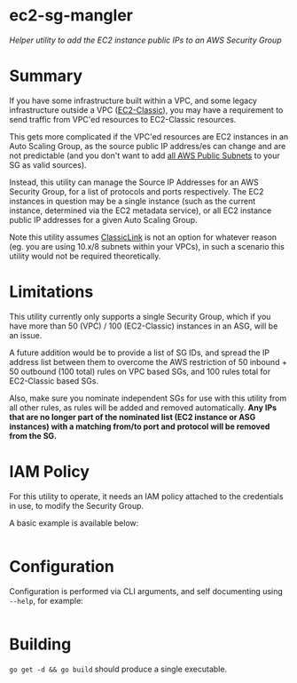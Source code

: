# ec2-sg-mangler

*Helper utility to add the EC2 instance public IPs to an AWS Security Group*

# Summary

If you have some infrastructure built within a VPC, and some legacy infrastructure outside a VPC ([EC2-Classic](http://docs.aws.amazon.com/AWSEC2/latest/UserGuide/using-vpc.html#differences-ec2-classic-vpc)),
you may have a requirement to send traffic from VPC'ed resources to EC2-Classic resources.

This gets more complicated if the VPC'ed resources are EC2 instances in an Auto Scaling Group, as the source public IP
address/es can change and are not predictable (and you don't want to add [all AWS Public Subnets](https://ip-ranges.amazonaws.com/ip-ranges.json) to your SG as valid sources).

Instead, this utility can manage the Source IP Addresses for an AWS Security Group, for a list of protocols and ports
respectively. The EC2 instances in question may be a single instance (such as the current instance, determined via the EC2
metadata service), or all EC2 instance public IP addresses for a given Auto Scaling Group.

Note this utility assumes [ClassicLink](http://docs.aws.amazon.com/AWSEC2/latest/UserGuide/vpc-classiclink.html) is not an
option for whatever reason (eg. you are using 10.x/8 subnets within your VPCs), in such a scenario this utility would
not be required theoretically.

# Limitations

This utility currently only supports a single Security Group, which if you have more than 50 (VPC) / 100 (EC2-Classic) instances
in an ASG, will be an issue.

A future addition would be to provide a list of SG IDs, and spread the IP address list between them to overcome the AWS restriction of
50 inbound + 50 outbound (100 total) rules on VPC based SGs, and 100 rules total for EC2-Classic based SGs.

Also, make sure you nominate independent SGs for use with this utility from all other rules, as rules will be added and removed automatically.
**Any IPs that are no longer part of the nominated list (EC2 instance or ASG instances) with a matching from/to port and protocol
will be removed from the SG.**

# IAM Policy

For this utility to operate, it needs an IAM policy attached to the credentials in use, to modify the Security Group.

A basic example is available below:

```

```

# Configuration

Configuration is performed via CLI arguments, and self documenting using `--help`, for example:

```

```

# Building

`go get -d && go build` should produce a single executable.


